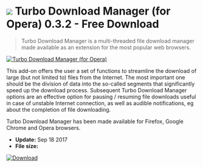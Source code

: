 # ![](https://cdn.softexe.net/static/icon/9/turbo-download-manager-dla-opery-10826.png) Turbo Download Manager (for Opera) 0.3.2 - Free Download

> Turbo Download Manager is a multi-threaded file download manager made available as an extension for the most popular web browsers.

[![Turbo Download Manager (for Opera)](https:https://tse2.mm.bing.net/th?id=OIP.BbSzcz6gok7e-7NZlhXWqgHaG7&pid=Api)](https://softexe.net/win/internet/browser-add-ons/turbo-download-manager-for-opera:pRhbf.html)

This add-on offers the user a set of functions to streamline the download of large (but not limited to) files from the Internet. The most important one should be the division of data into the so-called segments that significantly speed up the download process. Subsequent Turbo Download Manager options are an effective option for pausing / resuming file downloads useful in case of unstable Internet connection, as well as audible notifications, eg about the completion of file downloading.
 
 Turbo Download Manager has been made available for Firefox, Google Chrome and Opera browsers.


- **Update:** Sep 18 2017
- **File size:** 

[![Download](https://cdn.softexe.net/static/img/download.png)](https://softexe.net/win/internet/browser-add-ons/turbo-download-manager-for-opera:pRhbf.html)

